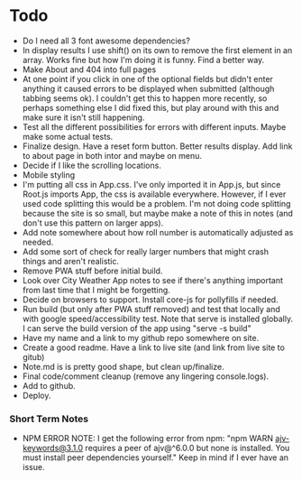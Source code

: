 # Todo

- Do I need all 3 font awesome dependencies?
- In display results I use shift() on its own to remove the first element in an array. Works fine but how I'm doing it is funny. Find a better way.
- Make About and 404 into full pages
- At one point if you click in one of the optional fields but didn't enter anything it caused errors to be displayed when submitted (although tabbing seems ok). I couldn't get this to happen more recently, so perhaps something else I did fixed this, but play around with this and make sure it isn't still happening.
- Test all the different possibilities for errors with different inputs. Maybe make some actual tests.
- Finalize design. Have a reset form button. Better results display. Add link to about page in both intor and maybe on menu.
- Decide if I like the scrolling locations.
- Mobile styling
- I'm putting all css in App.css. I've only imported it in App.js, but since Root.js imports App, the css is available everywhere. However, if I ever used code splitting this would be a problem. I'm not doing code splitting because the site is so small, but maybe make a note of this in notes (and don't use this pattern on larger apps).
- Add note somewhere about how roll number is automatically adjusted as needed.
- Add some sort of check for really larger numbers that might crash things and aren't realistic.
- Remove PWA stuff before initial build.
- Look over City Weather App notes to see if there's anything important from last time that I might be forgetting.
- Decide on browsers to support. Install core-js for pollyfills if needed.
- Run build (but only after PWA stuff removed) and test that locally and with google speed/accessibility test. Note that serve is installed globally. I can serve the build version of the app using "serve -s build"
- Have my name and a link to my github repo somewhere on site.
- Create a good readme. Have a link to live site (and link from live site to gitub)
- Note.md is is pretty good shape, but clean up/finalize.
- Final code/comment cleanup (remove any lingering console.logs).
- Add to github.
- Deploy.



### Short Term Notes

- NPM ERROR NOTE: I get the following error from npm: "npm WARN ajv-keywords@3.1.0 requires a peer of ajv@^6.0.0 but none is installed. You must install peer dependencies yourself." Keep in mind if I ever have an issue.
